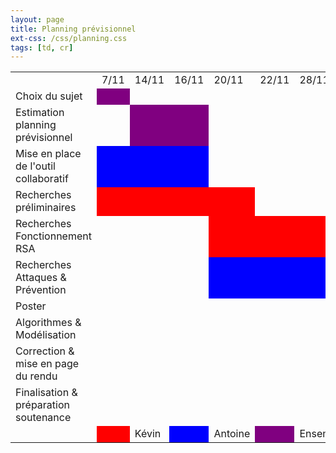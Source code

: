```yaml
---
layout: page
title: Planning prévisionnel
ext-css: /css/planning.css
tags: [td, cr]
---
```

<div class="nepasafficher">
<table class="planning">
<tr>
<td></td>
<td>7/11</td>
<td>14/11</td>
<td>16/11</td>
<td>20/11</td>
<td>22/11</td>
<td>28/11</td>
<td>4/12</td>
<td>5/12</td>
<td>13/12</td>
<td>18/12</td>
<td>7/01</td>
<td>8/01</td>
<td>9/01</td>
</tr>
<tr>
<td>Choix du sujet</td>
<td style="background-color:purple;"></td>
<td></td>
<td></td>
<td></td>
<td></td>
<td></td>
<td></td>
<td></td>
<td></td>
<td></td>
<td></td>
<td></td>
<td></td>
</tr>
<tr>
<td>Estimation planning prévisionnel</td>
<td></td>
<td style="background-color:purple;"></td>
<td style="background-color:purple;"></td>
<td></td>
<td></td>
<td></td>
<td></td>
<td></td>
<td></td>
<td></td>
<td></td>
<td></td>
<td></td>
</tr>
<tr>
<td>Mise en place de l'outil collaboratif</td>
<td style="background-color:blue;"></td>
<td style="background-color:blue;"></td>
<td style="background-color:blue;"></td>
<td></td>
<td></td>
<td></td>
<td></td>
<td></td>
<td></td>
<td></td>
<td></td>
<td></td>
<td></td>
</tr>
<tr>
<td>Recherches préliminaires</td>
<td style="background-color:red;"></td>
<td style="background-color:red;"></td>
<td style="background-color:red;"></td>
<td style="background-color:red;"></td>
<td></td>
<td></td>
<td></td>
<td></td>
<td></td>
<td></td>
<td></td>
<td></td>
<td></td>
</tr>
<tr>
<td>Recherches Fonctionnement RSA</td>
<td></td>
<td></td>
<td></td>
<td style="background-color:red;"></td>
<td style="background-color:red;"></td>
<td style="background-color:red;"></td>
<td style="background-color:red;"></td>
<td style="background-color:red;"></td>
<td style="background-color:red;"></td>
<td></td>
<td></td>
<td></td>
<td></td>
</tr>
</tr>
<td>Recherches Attaques & Prévention</td>
<td></td>
<td></td>
<td></td>
<td style="background-color:blue;"></td>
<td style="background-color:blue;"></td>
<td style="background-color:blue;"></td>
<td style="background-color:blue;"></td>
<td style="background-color:blue;"></td>
<td></td>
<td></td>
<td></td>
<td></td>
<td></td>
</tr>
<td>Poster</td>                                       
<td></td>                                              
<td></td>                                               
<td></td>                                                
<td></td>                                                 
<td></td>                                                  
<td></td>                                                   
<td></td>                                                    
<td></td>                                                     
<td style="background-color:blue;"></td>                       
<td style="background-color:blue;"></td>                    
<td></td>                                                   
<td></td>                                                   
<td></td>                                                   
</tr>
<tr>
<td>Algorithmes & Modélisation</td>
<td></td>
<td></td>
<td></td>
<td></td>
<td></td>
<td></td>
<td></td>
<td></td>
<td></td>
<td style="background-color:red;"></td>
<td style="background-color:red;"></td>
<td></td>
<td></td>
</tr>
<tr>
<td>Correction & mise en page du rendu</td>
<td></td>
<td></td>
<td></td>
<td></td>
<td></td>
<td></td>
<td></td>
<td></td>
<td></td>
<td style="background-color:blue;"></td>
<td style="background-color:blue;"></td>
<td></td>
<td></td>
</tr>
<tr>
<td>Finalisation & préparation soutenance</td>
<td></td>
<td></td>
<td></td>
<td></td>
<td></td>
<td></td>
<td></td>
<td></td>
<td></td>
<td></td>
<td></td>
<td style="background-color:purple;"></td>
<td style="background-color:purple;"></td>
</tr>
<tr>
<td></td>
<td style="background-color:red;"></td>
<td>Kévin</td>
<td style="background-color:blue;"></td>
<td>Antoine</td>
<td style="background-color:purple;"></td>
<td>Ensemble</td>
<td></td>
<td></td>
<td></td>
<td></td>
<td></td>
<td></td>
<td></td>
</tr>
</table>
</div>
